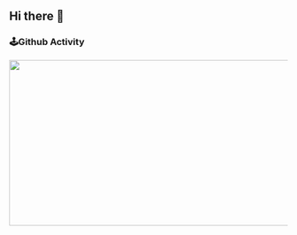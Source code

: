 ## Hi there 👋

<!--
**kubistar/kubistar** is a ✨ _special_ ✨ repository because its `README.md` (this file) appears on your GitHub profile.

Here are some ideas to get you started:

- 🔭 I’m currently working on ...
- 🌱 I’m currently learning ...
- 👯 I’m looking to collaborate on ...
- 🤔 I’m looking for help with ...
- 💬 Ask me about ...
- 📫 How to reach me: ...
- 😄 Pronouns: ...
- ⚡ Fun fact: ...
-->

### 🕹️Github Activity
<a href="https://github.com/devxb/gitanimals">
<img
  src="https://render.gitanimals.org/farms/kubistar"
  width="600"
  height="300"
/>
</a>
